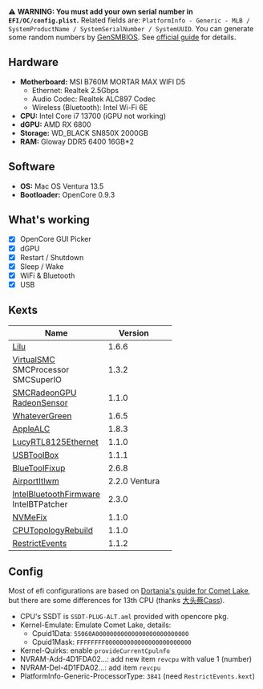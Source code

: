 ⚠️ **WARNING: You must add your own serial number in `EFI/OC/config.plist`.** Related fields are: `PlatformInfo - Generic - MLB / SystemProductName / SystemSerialNumber / SystemUUID`. You can generate some random numbers by [GenSMBIOS](https://github.com/corpnewt/GenSMBIOS). See [official guide](https://dortania.github.io/OpenCore-Install-Guide/config.plist/comet-lake.html#platforminfo) for details.

## Hardware

- **Motherboard:** MSI B760M MORTAR MAX WIFI D5
  - Ethernet: Realtek 2.5Gbps
  - Audio Codec: Realtek ALC897 Codec
  - Wireless (Bluetooth): Intel Wi-Fi 6E
- **CPU:** Intel Core i7 13700 (iGPU not working)
- **dGPU:** AMD RX 6800
- **Storage:** WD_BLACK SN850X 2000GB
- **RAM:** Gloway DDR5 6400 16GB*2

## Software

- **OS:** Mac OS Ventura 13.5
- **Bootloader:** OpenCore 0.9.3

## What's working

- [x] OpenCore GUI Picker
- [x] dGPU
- [x] Restart / Shutdown
- [x] Sleep / Wake
- [x] WiFi & Bluetooth
- [x] USB

## Kexts

| Name                                                         | Version       |      |
| ------------------------------------------------------------ | ------------- | ---- |
| [Lilu](https://github.com/acidanthera/Lilu/releases)         | 1.6.6         |      |
| [VirtualSMC](https://github.com/acidanthera/VirtualSMC/releases)<br />SMCProcessor<br />SMCSuperIO | 1.3.2         |      |
| [SMCRadeonGPU<br />RadeonSensor](https://github.com/NootInc/RadeonSensor/releases) | 1.1.0         |      |
| [WhateverGreen](https://github.com/acidanthera/WhateverGreen/releases) | 1.6.5         |      |
| [AppleALC](https://github.com/acidanthera/AppleALC/releases) | 1.8.3         |      |
| [LucyRTL8125Ethernet](https://www.insanelymac.com/forum/files/file/1004-lucyrtl8125ethernet/) | 1.1.0         |      |
| [USBToolBox](https://github.com/USBToolBox/kext)             | 1.1.1         |      |
| [BlueToolFixup](https://github.com/acidanthera/BrcmPatchRAM/releases) | 2.6.8         |      |
| [AirportItlwm](https://github.com/OpenIntelWireless/itlwm/releases) | 2.2.0 Ventura |      |
| [IntelBluetoothFirmware](https://github.com/OpenIntelWireless/IntelBluetoothFirmware/releases)<br />IntelBTPatcher | 2.3.0         |      |
| [NVMeFix](https://github.com/acidanthera/NVMeFix/releases)   | 1.1.0         |      |
| [CPUTopologyRebuild](https://github.com/b00t0x/CpuTopologyRebuild) | 1.1.0         |      |
| [RestrictEvents](https://github.com/acidanthera/RestrictEvents) | 1.1.2         |      |

## Config

Most of efi configurations are based on [Dortania's guide for Comet Lake](https://dortania.github.io/OpenCore-Install-Guide/config.plist/comet-lake.html#acpi), but there are some differences for 13th CPU (thanks [大头蔡Cass](https://www.youtube.com/watch?v=qcOpeg9E1fQ)).

- CPU's SSDT is `SSDT-PLUG-ALT.aml` provided with opencore pkg.
- Kernel-Emulate: Emulate Comet Lake, details:
  - Cpuid1Data: `55060A00000000000000000000000000`
  - Cpuid1Mask: `FFFFFFFF000000000000000000000000`
- Kernel-Quirks: enable `provideCurrentCpulnfo`
- NVRAM-Add-4D1FDA02...: add new item `revcpu` with value 1 (number)
- NVRAM-Del-4D1FDA02...: add item `revcpu`
- PlatformInfo-Generic-ProcessorType: `3841` (need `RestrictEvents.kext`)
